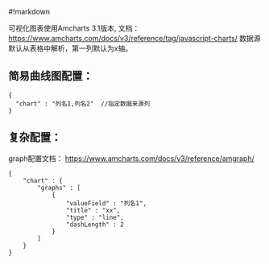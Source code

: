 #!markdown

可视化图表使用Amcharts 3.1版本, 文档：https://www.amcharts.com/docs/v3/reference/tag/javascript-charts/
数据源默认从表格中解析，第一列默认为x轴。


## 简易曲线图配置：
```
{
  "chart" : "列名1,列名2"  //指定数据来源列
}
```

## 复杂配置：

graph配置文档： https://www.amcharts.com/docs/v3/reference/amgraph/

```
{
	"chart" : {
		"graphs" : [
			{
				"valueField" : "列名1",
				"title" : "xx",
				"type" : "line",
				"dashLength" : 2
			}
		]
	}
}
```
